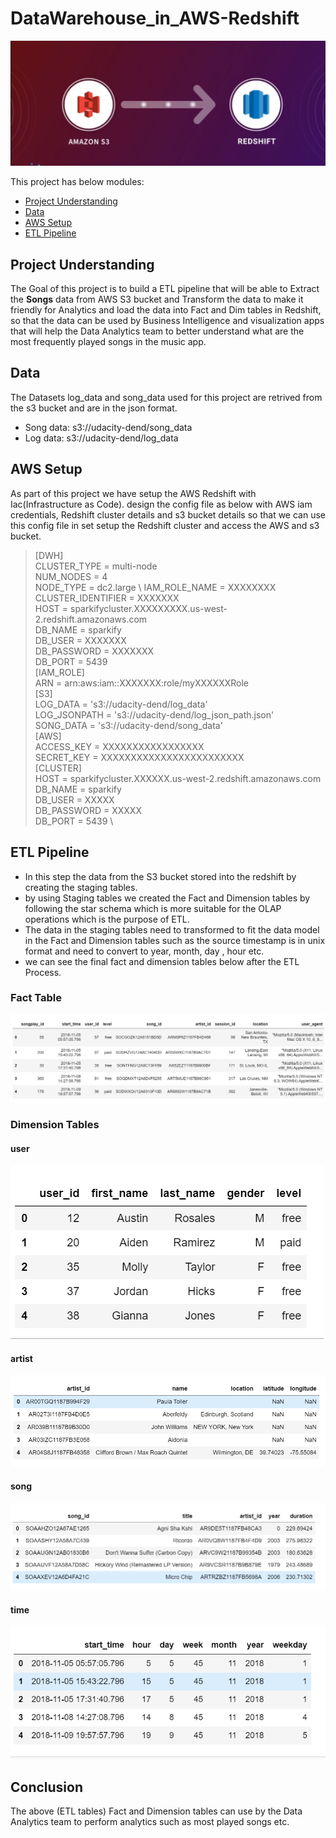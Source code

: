 # DataWarehouse_in_AWS-Redshift

![etl](https://github.com/PurushothamVadde/DataWarehouse_in_AWS-Redshift/blob/master/s3to%20redshift.png)

This project has below modules:
- [Project Understanding](#project-understanding)
- [Data](#data)
- [AWS Setup](#aws-setup)
- [ETL Pipeline](#etl-pipeline)

## Project Understanding
The Goal of this project is to build a ETL pipeline that will be able to Extract the **Songs** data from AWS S3 bucket and Transform the data to make it friendly for Analytics and load the data into Fact and Dim tables in Redshift, so that the data can be used by Business Intelligence and visualization apps that will help the Data Analytics team to better understand what are the most frequently played songs in the music app.

## Data
The Datasets log_data and song_data used for this project are retrived from the s3 bucket and are in the json format.
- Song data: s3://udacity-dend/song_data
- Log data: s3://udacity-dend/log_data

## AWS Setup
As part of this project we have setup the AWS Redshift with Iac(Infrastructure as Code). 
design the config file as below with AWS iam credentials, Redshift cluster details and s3 bucket details so that we can use this config file in set setup the Redshift cluster and access the AWS and s3 bucket.

> [DWH] \
  CLUSTER_TYPE = multi-node \
  NUM_NODES = 4 \
  NODE_TYPE = dc2.large \ 
  IAM_ROLE_NAME = XXXXXXXX \
  CLUSTER_IDENTIFIER = XXXXXXX \
  HOST = sparkifycluster.XXXXXXXXX.us-west-2.redshift.amazonaws.com \
  DB_NAME = sparkify \
  DB_USER = XXXXXXX \
  DB_PASSWORD = XXXXXXX \
  DB_PORT = 5439 \
  [IAM_ROLE] \
  ARN = arn:aws:iam::XXXXXXX:role/myXXXXXXRole \
  [S3] \
  LOG_DATA = 's3://udacity-dend/log_data' \
  LOG_JSONPATH = 's3://udacity-dend/log_json_path.json' \
  SONG_DATA = 's3://udacity-dend/song_data' \
  [AWS] \
  ACCESS_KEY = XXXXXXXXXXXXXXXXX \
  SECRET_KEY = XXXXXXXXXXXXXXXXXXXXXXXX \
  [CLUSTER] \
  HOST = sparkifycluster.XXXXXX.us-west-2.redshift.amazonaws.com \
  DB_NAME = sparkify \
  DB_USER = XXXXX \
  DB_PASSWORD = XXXXX \
  DB_PORT = 5439 \
## ETL Pipeline
- In this step the data from the S3 bucket stored into the redshift by creating the staging tables.
- by using Staging tables we created the Fact and Dimension tables by following the star schema which is more suitable for the OLAP operations which is the purpose of ETL.
- The data in the staging tables need to transformed to fit the data model in the Fact and Dimension tables such as the source timestamp is in unix format and need to convert to year, month, day , hour etc.
- we can see the final fact and dimension tables below after the ETL Process.
### Fact Table
![fact](https://github.com/PurushothamVadde/DataWarehouse_in_AWS-Redshift/blob/master/images/fact.png)
### Dimension Tables
#### user
![user](https://github.com/PurushothamVadde/DataWarehouse_in_AWS-Redshift/blob/master/images/user.png)
#### artist
![artist](https://github.com/PurushothamVadde/DataWarehouse_in_AWS-Redshift/blob/master/images/artist.png)
#### song
![song](https://github.com/PurushothamVadde/DataWarehouse_in_AWS-Redshift/blob/master/images/song.png)
#### time
![time](https://github.com/PurushothamVadde/DataWarehouse_in_AWS-Redshift/blob/master/images/time.png)

## Conclusion

The above (ETL tables) Fact and Dimension tables can use by the Data Analytics team to perform analytics such as most played songs etc.
